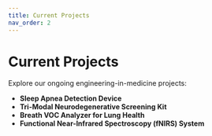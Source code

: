 ```yaml
---
title: Current Projects
nav_order: 2
---
```


# Current Projects
Explore our ongoing engineering-in-medicine projects:

- **Sleep Apnea Detection Device**
- **Tri-Modal Neurodegenerative Screening Kit**
- **Breath VOC Analyzer for Lung Health**
- **Functional Near-Infrared Spectroscopy (fNIRS) System**
